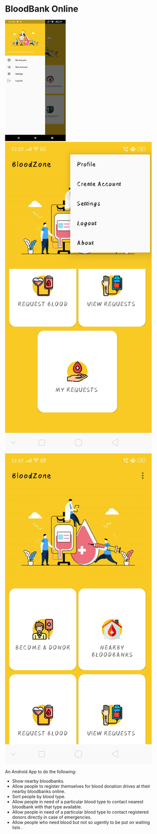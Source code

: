 # BloodBank Online

<img src="blood1.jpeg" width="200" height="400"> ![Screen 2](blood2.jpeg) ![Screen 3](blood3.jpeg)

An Android App to do the following:

- Show nearby bloodbanks.
- Allow people to register themselves for blood donation drives at their nearby bloodbanks online.
- Sort people by blood type.
- Allow people in need of a particular blood type to contact nearest bloodbank with that type available.
- Allow people in need of a particular blood type to contact registered donors directly in case of emergencies.
- Allow people who need blood but not so ugently to be put on waiting lists .
